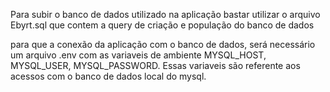 Para subir o banco de dados utilizado na aplicação bastar utilizar o arquivo Ebyrt.sql que contem a query de criação e população do banco de dados

para que a conexão da aplicação com o banco de dados, será necessário um arquivo .env com as variaveis de ambiente MYSQL_HOST, MYSQL_USER, MYSQL_PASSWORD. Essas variaveis são referente aos acessos com o banco de dados local do mysql.
